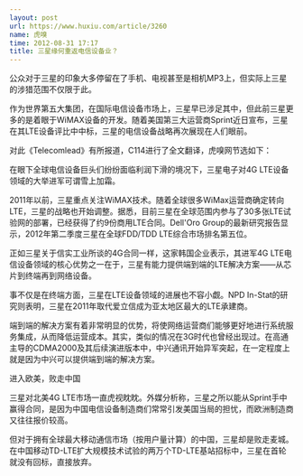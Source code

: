 ```yaml
---
layout: post
url: https://www.huxiu.com/article/3260
name: 虎嗅
time: 2012-08-31 17:17
title: 三星缘何重返电信设备业？
---
```

公众对于三星的印象大多停留在了手机、电视甚至是相机MP3上，但实际上三星的涉猎范围不仅限于此。

作为世界第五大集团，在国际电信设备市场上，三星早已涉足其中，但此前三星更多的是着眼于WiMAX设备的开发。随着美国第三大运营商Sprint近日宣布，三星在其LTE设备评比中中标，三星的电信设备战略再次展现在人们眼前。

对此《Telecomlead》有所报道，C114进行了全文翻译，虎嗅网节选如下：

在眼下全球电信设备巨头们纷纷面临利润下滑的境况下，三星电子对4G LTE设备领域的大举进军可谓雪上加霜。

2011年以前，三星重点关注WiMAX技术。随着全球很多WiMax运营商确定转向LTE，三星的战略也开始调整。据悉，目前三星在全球范围内参与了30多张LTE试验网的部署，已经获得了约9份商用LTE合同。Dell'Oro Group的最新研究报告显示，2012年第二季度三星在全球FDD/TDD LTE综合市场排名第五位。

正如三星关于信实工业所谈的4G合同一样，这家韩国企业表示，其进军4G LTE电信设备领域的核心优势之一在于，三星有能力提供端到端的LTE解决方案——从芯片到终端再到网络设备。

事不仅是在终端方面，三星在LTE设备领域的进展也不容小觑。NPD In-Stat的研究则表明，三星在2011年取代爱立信成为亚太地区最大的LTE承建商。

端到端的解决方案有着非常明显的优势，将使网络运营商们能够更好地进行系统服务集成，从而降低运营成本。其实，类似的情况在3G时代也曾经出现过。在高通主导的CDMA2000及其后续演进版本中，中兴通讯开始异军突起，在一定程度上就是因为中兴可以提供端到端的解决方案。

进入欧美，败走中国

三星对北美4G LTE市场一直虎视眈眈。外媒分析称，三星之所以能从Sprint手中赢得合同，是因为中国电信设备制造商们常常引发美国当局的担忧，而欧洲制造商又往往报价较高。

但对于拥有全球最大移动通信市场（按用户量计算）的中国，三星却是败走麦城。在中国移动TD-LTE扩大规模技术试验的两万个TD-LTE基站招标中，三星在首轮就没有回标，直接放弃。

